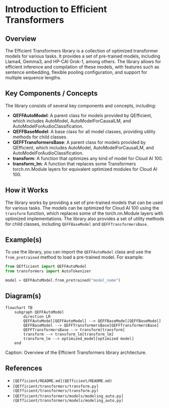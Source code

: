 # Introduction to Efficient Transformers
## Overview
The Efficient Transformers library is a collection of optimized transformer models for various tasks. It provides a set of pre-trained models, including Llama4, Gemma3, and HP-CAI Grok-1, among others. The library allows for efficient inference and compilation of these models, with features such as sentence embedding, flexible pooling configuration, and support for multiple sequence lengths.

## Key Components / Concepts
The library consists of several key components and concepts, including:

*   **QEFFAutoModel**: A parent class for models provided by QEfficient, which includes AutoModel, AutoModelForCausalLM, and AutoModelForAudioClassification.
*   **QEFFBaseModel**: A base class for all model classes, providing utility methods for child classes.
*   **QEFFTransformersBase**: A parent class for models provided by QEfficient, which includes AutoModel, AutoModelForCausalLM, and AutoModelForAudioClassification.
*   **transform**: A function that optimizes any kind of model for Cloud AI 100.
*   **transform_lm**: A function that replaces some Transformers torch.nn.Module layers for equivalent optimized modules for Cloud AI 100.

## How it Works
The library works by providing a set of pre-trained models that can be used for various tasks. The models can be optimized for Cloud AI 100 using the `transform` function, which replaces some of the torch.nn.Module layers with optimized implementations. The library also provides a set of utility methods for child classes, including `QEFFBaseModel` and `QEFFTransformersBase`.

## Example(s)
To use the library, you can import the `QEFFAutoModel` class and use the `from_pretrained` method to load a pre-trained model. For example:
```python
from QEfficient import QEFFAutoModel
from transformers import AutoTokenizer

model = QEFFAutoModel.from_pretrained("model_name")
```
## Diagram(s)
```mermaid
flowchart TB
    subgraph QEFFAutoModel
        direction LR
        QEFFAutoModel[QEFFAutoModel] --> QEFFBaseModel[QEFFBaseModel]
        QEFFBaseModel --> QEFFTransformersBase[QEFFTransformersBase]
        QEFFTransformersBase --> transform[transform]
        transform --> transform_lm[transform_lm]
        transform_lm --> optimized_model[optimized model]
    end
```
Caption: Overview of the Efficient Transformers library architecture.

## References
*   `[QEfficient/README.md](QEfficient/README.md)`
*   `[QEfficient/transformers/transform.py](QEfficient/transformers/transform.py)`
*   `[QEfficient/transformers/models/modeling_auto.py](QEfficient/transformers/models/modeling_auto.py)`